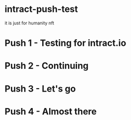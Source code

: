 # intract-push-test
it is just for humanity nft
# Push 1 - Testing for intract.io
# Push 2 - Continuing
# Push 3 - Let's go
# Push 4 - Almost there
